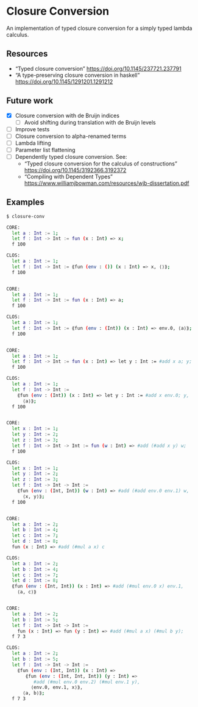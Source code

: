 # Closure Conversion

An implementation of typed closure conversion for a simply typed lambda calculus.

## Resources

- “Typed closure conversion” <https://doi.org/10.1145/237721.237791>
- “A type-preserving closure conversion in haskell” <https://doi.org/10.1145/1291201.1291212>

## Future work

- [x] Closure conversion with de Bruijn indices
  - [ ] Avoid shifting during translation with de Bruijn levels
- [ ] Improve tests
- [ ] Closure conversion to alpha-renamed terms
- [ ] Lambda lifting
- [ ] Parameter list flattening
- [ ] Dependently typed closure conversion. See:
  - “Typed closure conversion for the calculus of constructions” <https://doi.org/10.1145/3192366.3192372>
  - “Compiling with Dependent Types” <https://www.williamjbowman.com/resources/wjb-dissertation.pdf>

## Examples

```sh
$ closure-conv

CORE:
  let a : Int := 1;
  let f : Int -> Int := fun (x : Int) => x;
  f 100

CLOS:
  let a : Int := 1;
  let f : Int -> Int := ⟪fun (env : ()) (x : Int) => x, ⟨⟩⟫;
  f 100


CORE:
  let a : Int := 1;
  let f : Int -> Int := fun (x : Int) => a;
  f 100

CLOS:
  let a : Int := 1;
  let f : Int -> Int := ⟪fun (env : (Int)) (x : Int) => env.0, ⟨a⟩⟫;
  f 100


CORE:
  let a : Int := 1;
  let f : Int -> Int := fun (x : Int) => let y : Int := #add x a; y;
  f 100

CLOS:
  let a : Int := 1;
  let f : Int -> Int :=
    ⟪fun (env : (Int)) (x : Int) => let y : Int := #add x env.0; y,
      ⟨a⟩⟫;
  f 100


CORE:
  let x : Int := 1;
  let y : Int := 2;
  let z : Int := 3;
  let f : Int -> Int -> Int := fun (w : Int) => #add (#add x y) w;
  f 100

CLOS:
  let x : Int := 1;
  let y : Int := 2;
  let z : Int := 3;
  let f : Int -> Int -> Int :=
    ⟪fun (env : (Int, Int)) (w : Int) => #add (#add env.0 env.1) w,
      ⟨x, y⟩⟫;
  f 100


CORE:
  let a : Int := 2;
  let b : Int := 4;
  let c : Int := 7;
  let d : Int := 8;
  fun (x : Int) => #add (#mul a x) c

CLOS:
  let a : Int := 2;
  let b : Int := 4;
  let c : Int := 7;
  let d : Int := 8;
  ⟪fun (env : (Int, Int)) (x : Int) => #add (#mul env.0 x) env.1,
    ⟨a, c⟩⟫


CORE:
  let a : Int := 2;
  let b : Int := 5;
  let f : Int -> Int -> Int :=
    fun (x : Int) => fun (y : Int) => #add (#mul a x) (#mul b y);
  f 7 3

CLOS:
  let a : Int := 2;
  let b : Int := 5;
  let f : Int -> Int -> Int :=
    ⟪fun (env : (Int, Int)) (x : Int) =>
       ⟪fun (env : (Int, Int, Int)) (y : Int) =>
          #add (#mul env.0 env.2) (#mul env.1 y),
         ⟨env.0, env.1, x⟩⟫,
      ⟨a, b⟩⟫;
  f 7 3

```
